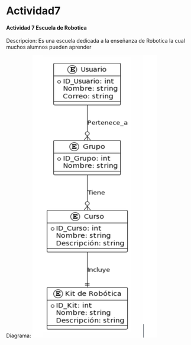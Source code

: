 # Actividad7

#### Actividad 7 Escuela de Robotica

Descripcion: Es una escuela dedicada a la enseñanza de Robotica la cual muchos alumnos pueden aprender


Diagrama:
![Diagrama ER](Diagrama.png)

